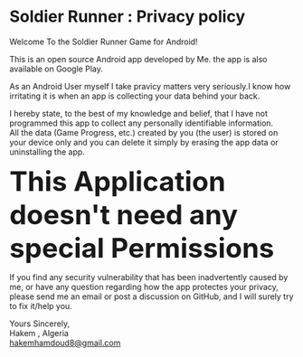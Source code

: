 # Soldier Runner : Privacy policy

Welcome To the Soldier Runner Game for Android!  

This is an open source Android app developed by Me. the app is also available on Google Play.    

As an Android User myself I take pravicy matters very seriously.I know how irritating it is when an app is collecting your data behind your back.  
  
I hereby state, to the best of my knowledge and belief, that I have not programmed this app to collect any personally identifiable information.  
All the data (Game Progress, etc.) created by you (the user) is stored on your device only and you can delete it simply by erasing the app data or uninstalling the app.  
  
<font size = "8">**This Application doesn't need any special Permissions**</font>  
  
If you find any security vulnerability that has been inadvertently caused by me, or have any question regarding how the app protectes your privacy, please send me an email or post a discussion on GitHub, and I will surely try to fix it/help you.    

Yours Sincerely,  
Hakem , Algeria  
hakemhamdoud8@gmail.com


